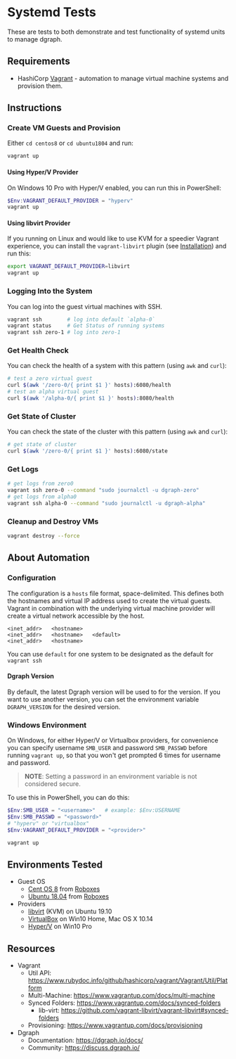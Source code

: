 # Systemd Tests

These are tests to both demonstrate and test functionality of systemd units to manage dgraph.

## Requirements

* HashiCorp [Vagrant](https://www.vagrantup.com/) - automation to manage virtual machine systems and provision them.

## Instructions

### Create VM Guests and Provision

Either `cd centos8` or `cd ubuntu1804` and run:

```bash
vagrant up
```

#### Using Hyper/V Provider

On Windows 10 Pro with Hyper/V enabled, you can run this in PowerShell:

```powershell
$Env:VAGRANT_DEFAULT_PROVIDER = "hyperv"
vagrant up
```

#### Using libvirt Provider

If you running on Linux and would like to use KVM for a speedier Vagrant experience, you can install the `vagrant-libvirt` plugin (see [Installation](https://github.com/vagrant-libvirt/vagrant-libvirt#installation)) and run this:

```bash
export VAGRANT_DEFAULT_PROVIDER=libvirt
vagrant up
```


### Logging Into the System

You can log into the guest virtual machines with SSH.

```bash
vagrant ssh        # log into default `alpha-0`
vagrant status     # Get Status of running systems
vagrant ssh zero-1 # log into zero-1
```

### Get Health Check

You can check the health of a system with this pattern (using `awk` and `curl`):

```bash
# test a zero virtual guest
curl $(awk '/zero-0/{ print $1 }' hosts):6080/health
# test an alpha virtual guest
curl $(awk '/alpha-0/{ print $1 }' hosts):8080/health
```

### Get State of Cluster

You can check the state of the cluster with this pattern (using `awk` and `curl`):

```bash
# get state of cluster
curl $(awk '/zero-0/{ print $1 }' hosts):6080/state
```

### Get Logs

```bash
# get logs from zero0
vagrant ssh zero-0 --command "sudo journalctl -u dgraph-zero"
# get logs from alpha0
vagrant ssh alpha-0 --command "sudo journalctl -u dgraph-alpha"
```
### Cleanup and Destroy VMs

```bash
vagrant destroy --force
```

## About Automation

### Configuration

The configuration is a `hosts` file format, space-delimited.  This defines both the hostnames and virtual IP address used to create the virtual guests.  Vagrant in combination with the underlying virtual machine provider will create a virtual network accessible by the host.

```host
<inet_addr>   <hostname>
<inet_addr>   <hostname>   <default>
<inet_addr>   <hostname>
```

You can use `default` for one system to be designated as the default for `vagrant ssh`

#### Dgraph Version

By default, the latest Dgraph version will be used to for the version.  If you want to use another version, you can set the environment variable `DGRAPH_VERSION` for the desired version.

### Windows Environment

On Windows, for either Hyper/V or Virtualbox providers, for convenience you can specify username `SMB_USER` and password `SMB_PASSWD` before running `vagrant up`, so that you won't get prompted 6 times for username and password.  

> **NOTE**: Setting a password in an environment variable is not considered secure.

To use this in PowerShell, you can do this:

```powershell
$Env:SMB_USER = "<username>"   # example: $Env:USERNAME
$Env:SMB_PASSWD = "<password>"
# "hyperv" or "virtualbox"
$Env:VAGRANT_DEFAULT_PROVIDER = "<provider>"

vagrant up
```

## Environments Tested

* Guest OS
  * [Cent OS 8](https://app.vagrantup.com/generic/boxes/centos8) from [Roboxes](https://roboxes.org/)
  * [Ubuntu 18.04](https://app.vagrantup.com/generic/boxes/ubuntu1804) from [Roboxes](https://roboxes.org/)
* Providers
  * [libvirt](https://github.com/vagrant-libvirt/vagrant-libvirt) (KVM) on Ubuntu 19.10
  * [VirtualBox](https://www.vagrantup.com/docs/providers/virtualbox) on Win10 Home, Mac OS X 10.14
  * [Hyper/V](https://www.vagrantup.com/docs/providers/hyperv) on Win10 Pro

## Resources

* Vagrant
  * Util API: https://www.rubydoc.info/github/hashicorp/vagrant/Vagrant/Util/Platform
  * Multi-Machine: https://www.vagrantup.com/docs/multi-machine
  * Synced Folders: https://www.vagrantup.com/docs/synced-folders
    * lib-virt: https://github.com/vagrant-libvirt/vagrant-libvirt#synced-folders
  * Provisioning: https://www.vagrantup.com/docs/provisioning
* Dgraph
  * Documentation: https://dgraph.io/docs/
  * Community: https://discuss.dgraph.io/
